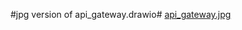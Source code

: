 #jpg version of api_gateway.drawio#
[api_gateway.jpg](https://viewer.diagrams.net/?tags=%7B%7D&highlight=0000ff&edit=_blank&layers=1&nav=1&title=api_gateway.drawio#R7V1Ze9o4F%2F41uSSPJW%2F4MpDQ5pt22oFOp52bPsIW4KmxXNsE6K%2F%2FJC8sOicpNMbQybRZ8LG8vefo7FauzP589SplyeytCHh0RY1gdWXeXlFqmpTIX4qyLimUeFZJmaZhUNLIljAKv%2FOKaFTURRjwbG9gLkSUh8k%2B0RdxzP18j8bSVCz3h01EtH%2FVhE05IIx8FkHqX2GQz6rHME1nu%2BM1D6ez%2BtKOXT3gmPlfp6lYxNUFYxHzcs%2Bc1eepHjKbsUAsd0jm3ZXZT4XIy0%2FzVZ9HCtgasvK4wSN7N%2Fec8jg%2F5IB%2FvPnf%2FLflu8XafLP8%2FlYsg%2FGiU3PggUWLCozqbvN1jU7xeFydxbgye8tZmPNRwny1dykFQtJm%2BTySW0R%2BDFg2K8aqjUkYRX0RiVRuF8iYvSxPxVdeE6%2BoORh4nmnKPfB5qkd84GnOVzuk6vlecTHnebqWQ6q9HeJ4dnnQuqbYRrekLLectW2zpM12mGpXULBKmKab029BlR8qXI%2FAmP4Y4uwrz%2F1ZhXAiwjgvbsLuyS95W%2F3y25ZD%2B4pyTW2EiNFcSCRwmPxFsCvoRIzmQiKBw9RWfdf7RIzm2vCO9aMJcjTRjpZfZk8s8iiMpcjVukNhPBFxviOE8v9AcbQ3TVkQ8r19nmXfDujOvtswlScKRVxIdaqEak%2FS5TH2jWn0bEzcJ8W%2F3YmibkeJeCj10Rs25tF7kYXV6cciz8V8Z8BNFE7VjlyoeceqLV%2FeFU%2F3J6J6wkrTElpvVxKnLsmypIRjEq7UffSkfkrUzvlqqtT8NVtm1nXKM7FIfX7vq%2Fvpyc3y0%2F4oloRfpiznS7ZuaiJbNtEmsmMYYCI7BpzHzqnmsQnmsZ9ylofx9HkqsxnF16UaXpbnALy6CF4bQ9o0XhbAK1mMozCbXQZitnMIYm6biNkAsYz7i%2FQy8LLsi8PLAXjNmbSd8vsyIDMvDzIXQibiMBcXImSUnhOxb7%2FHzP%2BY%2FY9%2B%2BNv%2Bc06%2FzNzOPx0CEBvl0tZFPMueB1jr3jEldUCzQZd0vdaMBIoulMebJITAyjPJYJAfGX88DieCfTNK0jF1%2BSVQfomBQFzrisYh7gKIh3ejD%2Bef7FKquro41tP%2FXOLoAaxef%2Fjw%2FvxYEQ8oRgyrdhUjzB0MZbDFM3WxOJA%2F3%2FJ8JgK57bC5AiUeZ8kGkPPCaelwGi4ML4iF4Gk1EF%2FgeEJLI5GLcqXVwoc9xJxvC5U26snnzTtVFHgjR0R8km%2F3yk%2FT6ndxlkWkU6KwptzLCFJGdDkPCggkAtToMf8rLxhZjx%2FXw8tZYci9VbaiGiAffKxfRNK214FXrilZwuKn7uYNmwdM%2Fp4s4iL63r3m7rFPXlYSIQqSWABcU88vnbamGD0PmmniUiic7smEE2axlnycCSkh%2BQUg5tYWdaseLbM19cjNgfFn12JvJh9%2FS%2FIP91OXdBC%2FEeBUp1xkjBeteykrwPwhYFt0Cy9SOkava%2BcHyUw1Ai9Mq1oWdGtsB0mr0gYkEsUXphdGiySRT%2F3reo%2Bep%2FvntNui94iL8QEVApVf3QBWV1CoJpCZ9A1mp8hL1AdtU%2F4moi0hZOapJBMx5EXIKE1P9Dxd2X5BxTVcXbHWuqAFHx2HF5qii5JIangAMwcWoVqVSBjXPGqM5MPnIYuGEiYWT6MDtGZdpSitU%2FU46nPhjpYfi4JFWXqBMizngEqj94syxidJ76jKjqLLaVPyqkO6hsY%2BzrK8KZaR2sHassyELDOJDZlW0xpnGj3Agzir5u12da%2BAIDWaNuWcXrhqkJBZGmQGPa%2BxorCsVQV3m%2Bj93N69KtjrqDkIaqeK1nHcoP%2FZXrQuY%2BFxEQwPqmD4wFj75q%2BRPGjE04fQ59mRAboe%2FN9Vwf%2FRsf8vEYTLaFHzKz0PMeJ1GLQXhJ%2FKF6ewQHhR6k2aUT2ja2CZizbVG6wRXhpkurNo0NacxeHrP1jnk%2FmFJZ%2FvBr3R4FXweXVI4oLHwY3qu9u6cGh%2BwngKJB7sNeVBiHYzC1jEW9FSHkkn8YHvnRwDpbrC%2B1Jn7XDA0G0y8TRsyyaY6sgtvPBk0o%2FUC0CgsSxn6ZTn4GQFrzaP%2F%2FPsO8AFOoJ9kmvp%2BtPuxufdjdvV3tb6R0wvn%2F2J%2BUouTDpIF%2BZkbOdnpcMFeTTiOaeSDnPxJbtZLl6JT9PV%2Bo%2Forv%2F5fniIdJzVQXYc9xpg5MJU7okUIooZ5uk9Ejw%2FJ5Pbfr7RoSDqtRHb4yHTq4HkDor1AR5O61jDNEQj6Ns2sDsY%2BkjKoYlkL4o%2BdJbSqqJbhQApCAo2lGKkPPgrX8OYUYU%2B%2B%2Fyoe1fLHBFocJ2HQVDknlKehd%2FZeNO3ut8drRp82SIXWdXpClhbsfBkM4iAuhPCQ6zu1ES7OcpD2FET1tXUq00xVb23UBRXn%2BDsI7VePNx7Ify2TVhnROasiTD8ZOYJrdD8OIcw5Czq5OFcScWE8%2BDQdMDucfNFpD4FocpFJBFb8%2FTws6An8Wcs%2F4kbiYRfqmhq3CTJMdmHSxHcNuy9W5dOnsyjUay%2BqEdEzUkvDDfvVmyeRPwYK7J5A%2BIX1SsIZzxykB1por6OM6bZQPJRmC4m0vNqUdypvmuO1uGRnuXoUYzZbTfSIzCx%2F3OZXI3nl12wpgS8CGMbcCbVecp2ZhIMIO%2Bk0HdEIq2XUjjPgrgR1KirZzmsOivWQpkfRw2GgimfShvPntlE0YjC9pxDADtVwxkO2MWnui3QRVYr7zNldggMlgBkL7ovglp6dcKikGUmQRr%2FmuiLwJkGX2ioOv9URHtuzSANEHgFBMlftqtKD2j%2FOa9mMAyQ9cUEjSKo1Q%2FXOGoUxtVJGj4UeZTzSxnVk4cW4ua0an%2BQTpJHlekvlSenRlfP%2BtgGUpKgCNjWqcC%2BxKLErqpY8uaskGHqbQW2Qc%2BMP%2FROWRJ2QmiB%2FrVJC2q4QAch3R5YV9bJQi16hEP3S%2Bkg4oEeOCyubXcOQEfs%2FGCfSAcRj%2BgBn401u7aKP3Trygj55eggOS2gDkIWfGpTB5mP12M2WbVrLNXGV9xf5DnvSEty2BEvh9HSBwAJF8TYeK0yGpYurtmcfRcxW2aHMdAX85fDQ6lD6QGTlZBWmXhAmvxevdI%2BVsZELS6Yyp9TzsQ0ZRPFhGgNi%2BhBKIENx2VHhB%2BpZcMeeUf6cpgvDatpet5ggEuAetH04xV86bSR2b15s2ZbLnGRxmFsva%2BTJQdNGGLdKMVspPzbohQG%2BdBqW3W%2BSMffyIX6MVO0mMt9Smz6kVgEg1QU5SEoKFXdxRATBaI8hMc%2BzC9cpErYXVGONKIfbEs35ibSTYMq%2BdNJAdaRpumH98N3o%2F9m9xNZZKrZbo%2FC0KVdHw2rlfzH1eOsud43v1mj5mxcRVeTUkqY%2Beiqg5fLuWbmnZ4363owZEUrESfjEJYy2F3%2FBXltbrvGcscvQVIvz4VxqMpxBVTIK3R7Cw4NNwZ7LAKFUJ6yOJOe3JxpL89hC8nA1sg2bnUw5Fki4kw5Ex%2BlVAYXd6v9RabKm9IZrpZ%2BVZ5Rec%2FIkk%2BP3PfBE%2FL07XctTEet3b7rwKUUCDYfT9YsbMIUUp%2FFLC2ZGXFWyF%2FAk0is53zbIbQraC9Mp1paLahrIEu0YIHKyZSqBRNOd0UqqWyIjcQUaeAvXwXuyO9PQ7Z%2BaRNR62pwXRfwsNUow4KppN%2FLbkZqvEt4fH%2BrvJhqCXN5JSyUfHezKHr76bVxBDv%2FDZOSeHo1vOvBZiyC%2BaKn4ygFHH1fdw8Y9fp25QSt3skoGtcRvr4RTCUXJMdY7KsG%2B5fGWy1p2LUR3raaGbJgzlDOPaG8SV%2BSR7n6eyNQ4%2B4MGZYvS2FD1BihxtzuWN2XxnKtE7tLEEfpqWbwI1guN7d%2FhKVsvt7%2BmRvz7v8%3D)
